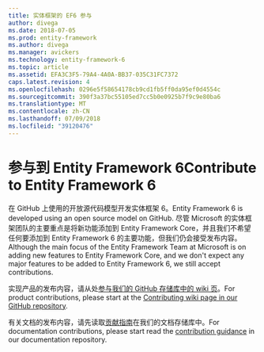 ```yaml
---
title: 实体框架的 EF6 参与
author: divega
ms.date: 2018-07-05
ms.prod: entity-framework
ms.author: divega
ms.manager: avickers
ms.technology: entity-framework-6
ms.topic: article
ms.assetid: EFA3C3F5-79A4-4A0A-BB37-035C31FC7372
caps.latest.revision: 4
ms.openlocfilehash: 0296e5f58654178cb9cd1fb5ff0da95ef0d4554c
ms.sourcegitcommit: 390f3a37bc55105ed7cc5b0e0925b7f9c9e80ba6
ms.translationtype: MT
ms.contentlocale: zh-CN
ms.lasthandoff: 07/09/2018
ms.locfileid: "39120476"
---
```

# <a name="contribute-to-entity-framework-6"></a><span data-ttu-id="4478d-102">参与到 Entity Framework 6</span><span class="sxs-lookup"><span data-stu-id="4478d-102">Contribute to Entity Framework 6</span></span>
<span data-ttu-id="4478d-103">在 GitHub 上使用的开放源代码模型开发实体框架 6。</span><span class="sxs-lookup"><span data-stu-id="4478d-103">Entity Framework 6 is developed using an open source model on GitHub.</span></span> <span data-ttu-id="4478d-104">尽管 Microsoft 的实体框架团队的主要重点是将新功能添加到 Entity Framework Core，并且我们不希望任何要添加到 Entity Framework 6 的主要功能，但我们仍会接受发布内容。</span><span class="sxs-lookup"><span data-stu-id="4478d-104">Although the main focus of the Entity Framework Team at Microsoft is on adding new features to Entity Framework Core, and we don't expect any major features to be added to Entity Framework 6, we still accept contributions.</span></span>

<span data-ttu-id="4478d-105">实现产品的发布内容，请从处[参与我们的 GitHub 存储库中的 wiki 页](https://github.com/aspnet/EntityFramework6/wiki/Contributing)。</span><span class="sxs-lookup"><span data-stu-id="4478d-105">For product contributions, please start at the [Contributing wiki page in our GitHub repository](https://github.com/aspnet/EntityFramework6/wiki/Contributing).</span></span>

<span data-ttu-id="4478d-106">有关文档的发布内容，请先读取[贡献指南](https://github.com/aspnet/EntityFramework.Docs/blob/master/CONTRIBUTING.md)在我们的文档存储库中。</span><span class="sxs-lookup"><span data-stu-id="4478d-106">For documentation contributions, please start read the [contribution guidance](https://github.com/aspnet/EntityFramework.Docs/blob/master/CONTRIBUTING.md) in our documentation repository.</span></span>
